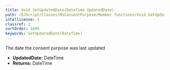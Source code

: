 ```yaml
---
title: Void SetUpdatedDate(DateTime UpdatedDate)
path: /EJScript/Classes/NSConsentPurpose/Member functions/Void SetUpdatedDate(DateTime p_0)
intellisense: 1
classref: 1
sortOrder: 1699
keywords: SetUpdatedDate(DateTime)
---
```



The date the consent purpose was last updated



* **UpdatedDate:** DateTime
* **Returns:** DateTime


